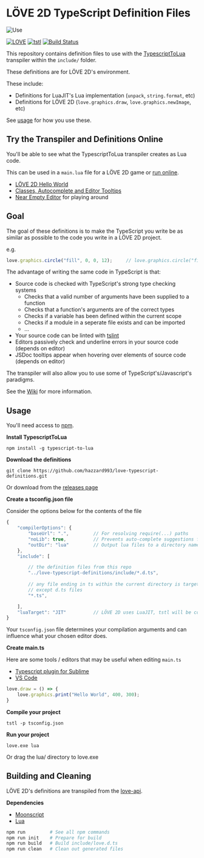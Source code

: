 # LÖVE 2D TypeScript Definition Files

![Use](https://i.imgur.com/NPfeARe.png)

[![LOVE](https://img.shields.io/badge/L%C3%96VE-11.1-EA316E.svg)](http://love2d.org/)
[![tstl](https://img.shields.io/badge/TypescriptToLua-0.14.0-blue.svg)](https://github.com/Perryvw/TypescriptToLua)
[![Build Status](https://travis-ci.org/hazzard993/love-typescript-definitions.svg?branch=master)](https://travis-ci.org/hazzard993/love-typescript-definitions)

This repository contains definition files to use with the [TypescriptToLua](https://github.com/Perryvw/TypescriptToLua) transpiler within the `include/` folder.

These definitions are for LÖVE 2D's environment.

These include:
- Definitions for LuaJIT's Lua implementation (`unpack`, `string.format`, etc)
- Definitions for LÖVE 2D (`love.graphics.draw`, `love.graphics.newImage`, etc)

See [usage](#Usage) for how you use these.

## Try the Transpiler and Definitions Online
You'll be able to see what the TypescriptToLua transpiler creates as Lua code.

This can be used in a `main.lua` file for a LÖVE 2D game or [run online](https://schellingb.github.io/LoveWebBuilder/run-code).
- [LÖVE 2D Hello World](https://bit.ly/2qB3Ljj)
- [Classes, Autocomplete and Editor Tooltips](https://bit.ly/2zEDdli)
- [Near Empty Editor](https://bit.ly/2zCUknC) for playing around

## Goal

The goal of these definitions is to make the TypeScript you write be as similar as possible to the code you write in a LÖVE 2D project.

e.g.

```ts
love.graphics.circle("fill", 0, 0, 12);     // love.graphics.circle("fill", 0, 0, 12)
```

The advantage of writing the same code in TypeScript is that:
- Source code is checked with TypeScript's strong type checking systems
    - Checks that a valid number of arguments have been supplied to a function
    - Checks that a function's arguments are of the correct types
    - Checks if a variable has been defined within the current scope
    - Checks if a module in a seperate file exists and can be imported
    - ...
- Your source code can be linted with [tslint](https://palantir.github.io/tslint/)
- Editors passively check and underline errors in your source code (depends on editor)
- JSDoc tooltips appear when hovering over elements of source code (depends on editor)

The transpiler will also allow you to use some of TypeScript's/Javascript's paradigms.

See the [Wiki](https://github.com/hazzard993/love-typescript-definitions/wiki) for more information.

## Usage
You'll need access to [npm](https://www.npmjs.com/get-npm).

**Install TypescriptToLua**

`npm install -g typescript-to-lua`

**Download the definitions**

`git clone https://github.com/hazzard993/love-typescript-definitions.git`

Or download from the [releases page](https://github.com/hazzard993/love-typescript-definitions/releases)

**Create a tsconfig.json file**

Consider the options below for the contents of the file
```js
{
    "compilerOptions": {
        "baseUrl": ".",         // For resolving require(...) paths
        "noLib": true,          // Prevents auto-complete suggestions from non-lua libraries
        "outDir": "lua"         // Output lua files to a directory named lua
    },
    "include": [

        // the definition files from this repo
        "../love-typescript-definitions/include/*.d.ts",
        
        // any file ending in ts within the current directory is targeted for transpilation
        // except d.ts files
        "*.ts",

    ],
    "luaTarget": "JIT"          // LÖVE 2D uses LuaJIT, tstl will be considerate of LuaJIT's environment
}
```

Your `tsconfig.json` file determines your compilation arguments and can influence what your chosen editor does.

**Create main.ts**

Here are some tools / editors that may be useful when editing `main.ts`
- [Typescript plugin for Sublime](https://packagecontrol.io/packages/TypeScript)
- [VS Code](https://code.visualstudio.com/)

```ts
love.draw = () => {
    love.graphics.print("Hello World", 400, 300);
}
```

**Compile your project**

`tstl -p tsconfig.json`

**Run your project**

`love.exe lua`

Or drag the lua/ directory to love.exe

## Building and Cleaning
LÖVE 2D's definitions are transpiled from the [love-api](https://github.com/love2d-community/love-api).

**Dependencies**
- [Moonscript](https://moonscript.org)
- [Lua](https://www.lua.org/download.html)

```bash
npm run         # See all npm commands
npm run init    # Prepare for build
npm run build   # Build include/love.d.ts
npm run clean   # Clean out generated files
```
